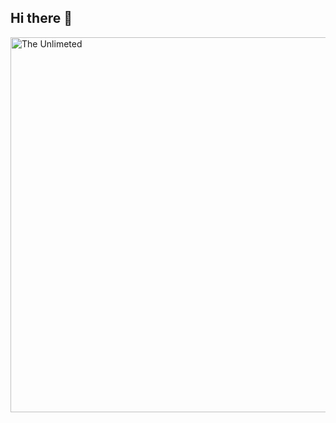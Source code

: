 ## Hi there 👋

<img crs="github.com/RuslanAziatov/RuslanAziatov/blob/main/GzM5K.gif" alt="The Unlimeted" width="600">
